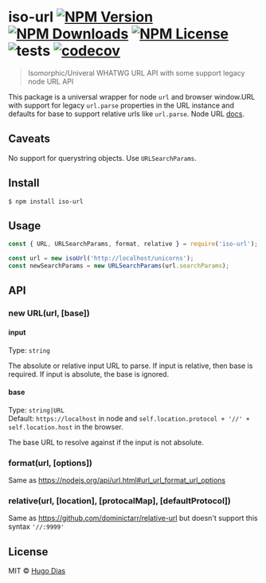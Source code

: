 # iso-url [![NPM Version](https://img.shields.io/npm/v/iso-url.svg)](https://www.npmjs.com/package/iso-url) [![NPM Downloads](https://img.shields.io/npm/dt/iso-url.svg)](https://www.npmjs.com/package/iso-url) [![NPM License](https://img.shields.io/npm/l/iso-url.svg)](https://www.npmjs.com/package/iso-url) ![tests](https://github.com/hugomrdias/iso-url/workflows/tests/badge.svg) [![codecov](https://codecov.io/gh/hugomrdias/iso-url/badge.svg?branch=master)](https://codecov.io/gh/hugomrdias/iso-url?branch=master)

> Isomorphic/Univeral WHATWG URL API with some support legacy node URL API

This package is a universal wrapper for node `url` and browser window.URL with support for legacy `url.parse` properties in the URL instance and defaults for base to support relative urls like `url.parse`. Node URL [docs](https://nodejs.org/docs/latest-v10.x/api/url.html#url_the_whatwg_url_api).

## Caveats

No support for querystring objects. Use `URLSearchParams`.

## Install

```
$ npm install iso-url
```

## Usage

```js
const { URL, URLSearchParams, format, relative } = require('iso-url');

const url = new isoUrl('http://localhost/unicorns');
const newSearchParams = new URLSearchParams(url.searchParams);
```

## API

### new URL(url, [base])

#### input

Type: `string`

The absolute or relative input URL to parse. If input is relative, then base is required. If input is absolute, the base is ignored.

#### base

Type: `string|URL`  
Default: `https://localhost` in node and `self.location.protocol + '//' + self.location.host` in the browser.

The base URL to resolve against if the input is not absolute.

### format(url, [options])

Same as https://nodejs.org/api/url.html#url_url_format_url_options

### relative(url, [location], [protocalMap], [defaultProtocol])

Same as https://github.com/dominictarr/relative-url but doesn't support this syntax `'//:9999'`

## License

MIT © [Hugo Dias](http://hugodias.me)   

